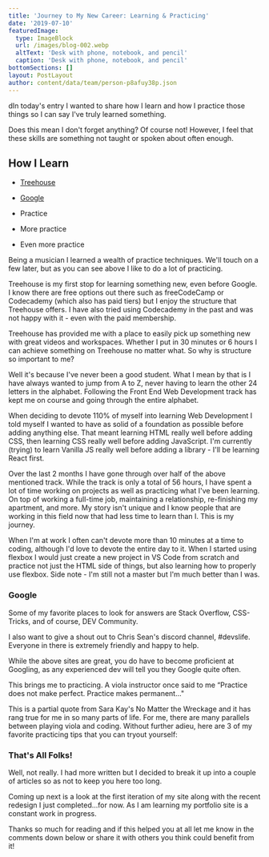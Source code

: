 ```yaml
---
title: 'Journey to My New Career: Learning & Practicing'
date: '2019-07-10'
featuredImage:
  type: ImageBlock
  url: /images/blog-002.webp
  altText: 'Desk with phone, notebook, and pencil'
  caption: 'Desk with phone, notebook, and pencil'
bottomSections: []
layout: PostLayout
author: content/data/team/person-p8afuy38p.json
---
```

dIn today's entry I wanted to share how I learn and how I practice those things so I can say I've truly learned something.

Does this mean I don't forget anything? Of course not! However, I feel that these skills are something not taught or spoken about often enough.

## How I Learn

*   [Treehouse](https://teamtreehouse.com/)

*   [Google](https://www.google.com/)

*   Practice

*   More practice

*   Even more practice

Being a musician I learned a wealth of practice techniques. We'll touch on a few later, but as you can see above I like to do a lot of practicing.

Treehouse is my first stop for learning something new, even before Google. I know there are free options out there such as freeCodeCamp or Codecademy (which also has paid tiers) but I enjoy the structure that Treehouse offers. I have also tried using Codecademy in the past and was not happy with it - even with the paid membership.

Treehouse has provided me with a place to easily pick up something new with great videos and workspaces. Whether I put in 30 minutes or 6 hours I can achieve something on Treehouse no matter what. So why is structure so important to me?

Well it's because I've never been a good student. What I mean by that is I have always wanted to jump from A to Z, never having to learn the other 24 letters in the alphabet. Following the Front End Web Development track has kept me on course and going through the entire alphabet.

When deciding to devote 110% of myself into learning Web Development I told myself I wanted to have as solid of a foundation as possible before adding anything else. That meant learning HTML really well before adding CSS, then learning CSS really well before adding JavaScript. I'm currently (trying) to learn Vanilla JS really well before adding a library - I'll be learning React first.

Over the last 2 months I have gone through over half of the above mentioned track. While the track is only a total of 56 hours, I have spent a lot of time working on projects as well as practicing what I've been learning. On top of working a full-time job, maintaining a relationship, re-finishing my apartment, and more. My story isn't unique and I know people that are working in this field now that had less time to learn than I. This is my journey.

When I'm at work I often can't devote more than 10 minutes at a time to coding, although I'd love to devote the entire day to it. When I started using flexbox I would just create a new project in VS Code from scratch and practice not just the HTML side of things, but also learning how to properly use flexbox. Side note - I'm still not a master but I'm much better than I was.

### Google

Some of my favorite places to look for answers are Stack Overflow, CSS-Tricks, and of course, DEV Community.

I also want to give a shout out to Chris Sean's discord channel, #devslife. Everyone in there is extremely friendly and happy to help.

While the above sites are great, you do have to become proficient at Googling, as any experienced dev will tell you they Google quite often.

This brings me to practicing. A viola instructor once said to me “Practice does not make perfect. Practice makes permanent..."

This is a partial quote from Sara Kay's No Matter the Wreckage and it has rang true for me in so many parts of life. For me, there are many parallels between playing viola and coding. Without further adieu, here are 3 of my favorite practicing tips that you can tryout yourself:

### That's All Folks!

Well, not really. I had more written but I decided to break it up into a couple of articles so as not to keep you here too long.

Coming up next is a look at the first iteration of my site along with the recent redesign I just completed...for now. As I am learning my portfolio site is a constant work in progress.

Thanks so much for reading and if this helped you at all let me know in the comments down below or share it with others you think could benefit from it!
